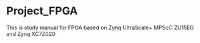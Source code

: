 # Project_FPGA
This is study manual for FPGA based on Zynq UltraScale+ MPSoC ZU15EG and Zynq XC7Z020
